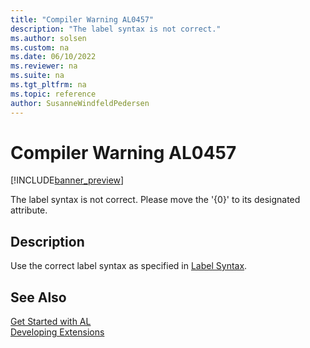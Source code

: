 ```yaml
---
title: "Compiler Warning AL0457"
description: "The label syntax is not correct."
ms.author: solsen
ms.custom: na
ms.date: 06/10/2022
ms.reviewer: na
ms.suite: na
ms.tgt_pltfrm: na
ms.topic: reference
author: SusanneWindfeldPedersen
---
```

[//]: # (START>DO_NOT_EDIT)
[//]: # (IMPORTANT:Do not edit any of the content between here and the END>DO_NOT_EDIT.)
[//]: # (Any modifications should be made in the .xml files in the ModernDev repo.)
# Compiler Warning AL0457

[!INCLUDE[banner_preview](../includes/banner_preview.md)]

The label syntax is not correct. Please move the '{0}' to its designated attribute.

## Description
Use the correct label syntax as specified in [Label Syntax](../devenv-using-labels.md#label-syntax).  

[//]: # (IMPORTANT: END>DO_NOT_EDIT)
## See Also  
[Get Started with AL](../devenv-get-started.md)  
[Developing Extensions](../devenv-dev-overview.md)  